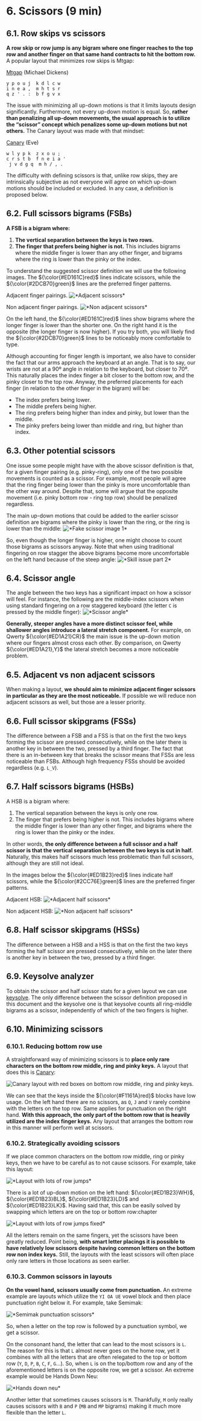 # 6. Scissors (9 min)

## 6.1. Row skips vs scissors

**A row skip or row jump is any bigram where one finger reaches to the top row and another finger on that same hand contracts to hit the bottom row.** A popular layout that minimizes row skips is Mtgap:

[Mtgap](https://mathematicalmulticore.wordpress.com/the-keyboard-layout-project/) (Michael Dickens)
```
y p o u j  k d l c w
i n e a ,  m h t s r
q z ' . :  b f g v x
```

The issue with minimizing all up-down motions is that it limits layouts design significantly. Furthermore, not every up-down motion is equal. So, **rather than penalizing all up-down movements, the usual approach is to utilize the “scissor” concept which penalizes some up-down motions but not others.** The Canary layout was made with that mindset:

[Canary](https://github.com/Apsu/Canary#canary) (Eve)
```
w l y p k  z x o u ;
c r s t b  f n e i a '
 j v d g q  m h / , .
```

The difficulty with defining scissors is that, unlike row skips, they are intrinsically subjective as not everyone will agree on which up-down motions should be included or excluded. In any case, a definition is proposed below.

## 6.2. Full scissors bigrams (FSBs)

**A FSB is a bigram where:**
1. **The vertical separation between the keys is two rows.**
2. **The finger that prefers being higher is not.** This includes bigrams where the middle finger is lower than any other finger, and bigrams where the ring is lower than the pinky or the index.

To understand the suggested scissor definition we will use the following images. The ${\color{#ED161C}red}$ lines indicate scissors, while the ${\color{#2DCB70}green}$ lines are the preferred finger patterns.

Adjacent finger pairings.
<img src="../assets/chapter6/adjacent scissors.png" alt="*Adjacent scissors*">

Non adjacent finger pairings.
<img src="../assets/chapter6/non adjacent scissors.png" alt="*Non adjacent scissors*">

On the left hand, the ${\color{#ED161C}red}$ lines show bigrams where the longer finger is lower than the shorter one. On the right hand it is the opposite (the longer finger is now higher). If you try both, you will likely find the ${\color{#2DCB70}green}$ lines to be noticeably more comfortable to type.

Although accounting for finger length is important, we also have to consider the fact that our arms approach the keyboard at an angle. That is to say, our wrists are not at a 90º angle in relation to the keyboard, but closer to 70º. This naturally places the index finger a bit closer to the bottom row, and the pinky closer to the top row. Anyway, the preferred placements for each finger (in relation to the other finger in the bigram) will be:
- The index prefers being lower.
- The middle prefers being higher.
- The ring prefers being higher than index and pinky, but lower than the middle.
- The pinky prefers being lower than middle and ring, but higher than index.

## 6.3. Other potential scissors

One issue some people might have with the above scissor definition is that, for a given finger pairing (e.g. pinky-ring), only one of the two possible movements is counted as a scissor. For example, most people will agree that the ring finger being lower than the pinky is more uncomfortable than the other way around. Despite that, some will argue that the opposite movement (i.e. pinky bottom row - ring top row) should be penalized regardless.

The main up-down motions that could be added to the earlier scissor definition are bigrams where the pinky is lower than the ring, or the ring is lower than the middle:
<img src="../assets/chapter6/fake scissor 1.png" alt="*Fake scissor image 1*">

So, even though the longer finger is higher, one might choose to count those bigrams as scissors anyway. Note that when using traditional fingering on row stagger the above bigrams become more uncomfortable on the left hand because of the steep angle:
<img src="../assets/chapter6/fake scissor 2.png" alt="*Skill issue part 2*">

## 6.4. Scissor angle

The angle between the two keys has a significant impact on how a scissor will feel. For instance, the following are the middle-index scissors when using standard fingering on a row staggered keyboard (the letter `C` is pressed by the middle finger):
<img src="../assets/chapter6/scissor angle.png" alt="*Scissor angle*">

**Generally, steeper angles have a more distinct scissor feel, while shallower angles introduce a lateral stretch component.** For example, on Qwerty ${\color{#ED1A21}CR}$ the main issue is the up-down motion where our fingers almost cross each other. By comparison, on Qwerty ${\color{#ED1A21},Y}$ the lateral stretch becomes a more noticeable problem.

## 6.5. Adjacent vs non adjacent scissors

When making a layout, **we should aim to minimize adjacent finger scissors in particular as they are the most noticeable.** If possible we will reduce non adjacent scissors as well, but those are a lesser priority.

## 6.6. Full scissor skipgrams (FSSs)

The difference between a FSB and a FSS is that on the first the two keys forming the scissor are pressed consecutively, while on the later there is another key in between the two, pressed by a third finger. The fact that there is an in-between key that breaks the scissor means that FSSs are less noticeable than FSBs. Although high frequency FSSs should be avoided regardless (e.g. `L_V`).

## 6.7. Half scissors bigrams (HSBs)

A HSB is a bigram where:
1. The vertical separation between the keys is only one row.
2. The finger that prefers being higher is not. This includes bigrams where the middle finger is lower than any other finger, and bigrams where the ring is lower than the pinky or the index.

In other words, **the only difference between a full scissor and a half scissor is that the vertical separation between the two keys is cut in half.** Naturally, this makes half scissors much less problematic than full scissors, although they are still not ideal.

In the images below the ${\color{#ED1B23}red}$ lines indicate half scissors, while the ${\color{#2CC76E}green}$ lines are the preferred finger patterns.

Adjacent HSB:
<img src="../assets/chapter6/adjacent half scissors.png" alt="*Adjacent half scissors*">

Non adjacent HSB:
<img src="../assets/chapter6/non adjacent half scissors.png" alt="*Non adjacent half scissors*">

## 6.8. Half scissor skipgrams (HSSs)

The difference between a HSB and a HSS is that on the first the two keys forming the half scissor are pressed consecutively, while on the later there is another key in between the two, pressed by a third finger.

## 6.9. Keysolve analyzer

To obtain the scissor and half scissor stats for a given layout we can use [keysolve](https://clemenpine.github.io/keysolve-web/). The only difference between the scissor definition proposed in this document and the keysolve one is that keysolve counts all ring-middle bigrams as a scissor, independently of which of the two fingers is higher.

## 6.10. Minimizing scissors

### 6.10.1. Reducing bottom row use

A straightforward way of minimizing scissors is to **place only rare characters on the bottom row middle, ring and pinky keys.** A layout that does this is [Canary](https://github.com/Apsu/Canary#canary):

<img src="../assets/chapter6/canary bottom row.png" alt="Canary layout with red boxes on bottom row middle, ring and pinky keys.">

We can see that the keys inside the ${\color{#F1161A}red}$ blocks have low usage. On the left hand there are no scissors, as `Q`, `J` and `V` rarely combine with the letters on the top row. Same applies for punctuation on the right hand. **With this approach, the only part of the bottom row that is heavily utilized are the index finger keys.** Any layout that arranges the bottom row in this manner will perform well at scissors.

### 6.10.2. Strategically avoiding scissors

If we place common characters on the bottom row middle, ring or pinky keys, then we have to be careful as to not cause scissors. For example, take this layout:

<img src="../assets/chapter6/layout with lots of row jumps.png" alt="*Layout with lots of row jumps*">

There is a lot of up-down motion on the left hand: ${\color{#ED1B23}WH}$, ${\color{#ED1B23}BL}$, ${\color{#ED1B23}LD}$ and ${\color{#ED1B23}LK}$. Having said that, this can be easily solved by swapping which letters are on the top or bottom row:chapter

<img src="../assets/chapter6/layout with lots of row jumps fixed.png" alt="*Layout with lots of row jumps fixed*">

All the letters remain on the same fingers, yet the scissors have been greatly reduced. Point being, **with smart letter placings it is possible to have relatively low scissors despite having common letters on the bottom row non index keys.** Still, the layouts with the least scissors will often place only rare letters in those locations as seen earlier.

### 6.10.3. Common scissors in layouts

**On the vowel hand, scissors usually come from punctuation.** An extreme example are layouts which utilize the `YI OA UE` vowel block and then place punctuation right below it. For example, take Semimak:

<img src=".../assets/chapter6/semimak scissors.png" alt="*Semimak punctuation scissors*">

So, when a letter on the top row is followed by a punctuation symbol, we get a scissor.

On the consonant hand, the letter that can lead to the most scissors is `L`. The reason for this is that `L` almost never goes on the home row, yet it combines with all the letters that are often relegated to the top or bottom row (`Y`, `D`, `P`, `B`, `C`, `F`, `G`...). So, when `L` is on the top/bottom row and any of the aforementioned letters is on the opposite row, we get a scissor. An extreme example would be Hands Down Neu:

<img src="../assets/chapter6/hands down neu lmfao.png" alt="*Hands down neu*">

Another letter that sometimes causes scissors is `M`. Thankfully, `M` only really causes scissors with `B` and `P` (`MB` and `MP` bigrams) making it much more flexible than the letter `L`.
